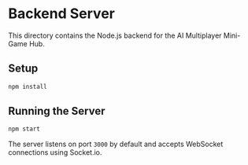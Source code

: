 # Backend Server

This directory contains the Node.js backend for the AI Multiplayer Mini-Game Hub.

## Setup

```bash
npm install
```

## Running the Server

```bash
npm start
```

The server listens on port `3000` by default and accepts WebSocket connections using Socket.io.
